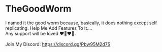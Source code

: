 # TheGoodWorm
I named it the good worm because, basically, it does nothing except self replicating. Help Me Add Features To It....<br>
Any support will be loved ❤🤍❤🤍.<br><br>
Join My Discord: https://discord.gg/Pbw95M2d7S<br>
